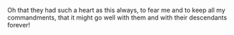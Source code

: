 Oh that they had such a heart as this always, to fear me and to keep all my commandments, that it might go well with them and with their descendants forever!
